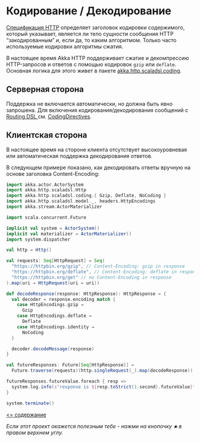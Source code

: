 # Кодирование / Декодирование

[Спецификация HTTP](http://tools.ietf.org/html/rfc7231#section-3.1.2.1) определяет заголовок кодировки содержимого, 
который указывает, является ли тело сущности сообщения 
HTTP “закодированным” и, если да, то каким алгоритмом. Только часто используемые кодировки алгоритмы сжатия.

В настоящее время Akka HTTP поддерживает сжатие и декомпрессию HTTP-запросов и ответов с помощью кодировок `gzip` или 
`deflate`. Основная логика для этого живет в пакете [akka.http.scaladsl.coding](http://doc.akka.io/api/akka-http/10.1.5/akka/http/scaladsl/coding/index.html).

## Серверная сторона
Поддержка не включается автоматически, но должна быть явно запрошена. Для включения кодирования/декодирования сообщений с 
[Routing DSL ](https://doc.akka.io/docs/akka-http/current/routing-dsl/index.html) см. [CodingDirectives](https://doc.akka.io/docs/akka-http/current/routing-dsl/directives/coding-directives/index.html).

## Клиентская сторона
В настоящее время на стороне клиента отсутствует высокоуровневая или автоматическая поддержка декодирования ответов.

В следующем примере показано, как декодировать ответы вручную на основе заголовка Content-Encoding:

```scala
import akka.actor.ActorSystem
import akka.http.scaladsl.Http
import akka.http.scaladsl.coding.{ Gzip, Deflate, NoCoding }
import akka.http.scaladsl.model._, headers.HttpEncodings
import akka.stream.ActorMaterializer

import scala.concurrent.Future

implicit val system = ActorSystem()
implicit val materializer = ActorMaterializer()
import system.dispatcher

val http = Http()

val requests: Seq[HttpRequest] = Seq(
  "https://httpbin.org/gzip", // Content-Encoding: gzip in response
  "https://httpbin.org/deflate", // Content-Encoding: deflate in response
  "https://httpbin.org/get" // no Content-Encoding in response
).map(uri ⇒ HttpRequest(uri = uri))

def decodeResponse(response: HttpResponse): HttpResponse = {
  val decoder = response.encoding match {
    case HttpEncodings.gzip ⇒
      Gzip
    case HttpEncodings.deflate ⇒
      Deflate
    case HttpEncodings.identity ⇒
      NoCoding
  }

  decoder.decodeMessage(response)
}

val futureResponses: Future[Seq[HttpResponse]] =
  Future.traverse(requests)(http.singleRequest(_).map(decodeResponse))

futureResponses.futureValue.foreach { resp =>
  system.log.info(s"response is ${resp.toStrict(1.second).futureValue}")
}

system.terminate()
```



[<= содержание](https://github.com/steklopod/Akka-HTTP/blob/master/readme.md)

_Если этот проект окажется полезным тебе - нажми на кнопочку **`★`** в правом верхнем углу._
